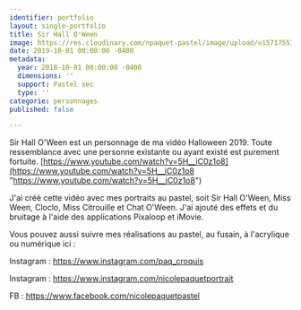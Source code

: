 ```yaml
---
identifier: portfolio
layout: single-portfolio
title: Sir Hall O'Ween
image: https://res.cloudinary.com/npaquet-pastel/image/upload/v1571755183/Sir_Hall_O_Ween_d2zggh.jpg
date: 2019-10-01 00:00:00 -0400
metadata:
  year: 2018-10-01 00:00:00 -0400
  dimensions: ''
  support: Pastel sec
  type: ''
categorie: personnages
published: false

---
```

Sir Hall O'Ween est un personnage de ma vidéo Halloween 2019. Toute ressemblance avec une personne existante ou ayant existé est purement fortuite. [https://www.youtube.com/watch?v=5H__iC0z1o8](https://www.youtube.com/watch?v=5H__iC0z1o8 "https://www.youtube.com/watch?v=5H__iC0z1o8")

J'ai créé cette vidéo avec mes portraits au pastel, soit Sir Hall O'Ween, Miss Ween, Cloclo, Miss Citrouille et Chat O'Ween. J'ai ajouté des effets et du bruitage à l'aide des applications Pixaloop et iMovie.

Vous pouvez aussi suivre mes réalisations au pastel, au fusain, à l'acrylique ou numérique ici :

Instagram : https://www.instagram.com/paq_croquis

Instagram : https://www.instagram.com/nicolepaquetportrait

FB : https://www.facebook.com/nicolepaquetpastel

 